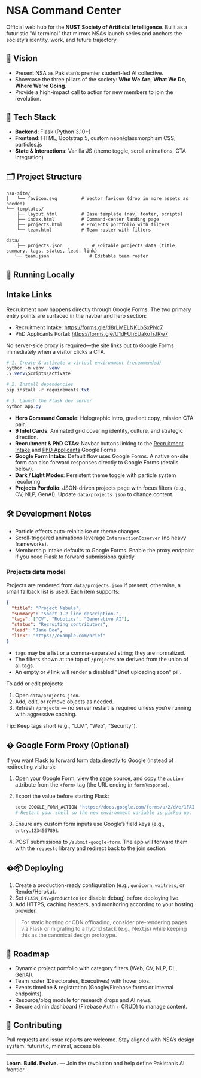 # NSA Command Center

Official web hub for the **NUST Society of Artificial Intelligence**. Built as a futuristic "AI terminal" that mirrors NSA’s launch series and anchors the society’s identity, work, and future trajectory.

## 🔭 Vision

- Present NSA as Pakistan’s premier student-led AI collective.
- Showcase the three pillars of the society: **Who We Are**, **What We Do**, **Where We're Going**.
- Provide a high-impact call to action for new members to join the revolution.

## 🧠 Tech Stack

- **Backend**: Flask (Python 3.10+)
- **Frontend**: HTML, Bootstrap 5, custom neon/glassmorphism CSS, particles.js
- **State & Interactions**: Vanilla JS (theme toggle, scroll animations, CTA integration)

## 🗂 Project Structure

```text
nsa-site/
│   └── favicon.svg         # Vector favicon (drop in more assets as needed)
└── templates/
    ├── layout.html         # Base template (nav, footer, scripts)
    ├── index.html          # Command-center landing page
    ├── projects.html       # Projects portfolio with filters
    └── team.html           # Team roster with filters

data/
    ├── projects.json           # Editable projects data (title, summary, tags, status, lead, link)
   └── team.json               # Editable team roster
```

## 🚀 Running Locally

## Intake Links

Recruitment now happens directly through Google Forms. The two primary entry points are surfaced in the navbar and hero section:

- Recruitment Intake: <https://forms.gle/d8rLMELNKLbSxPNc7>
- PhD Applicants Portal: <https://forms.gle/U1dFUhEUakoTrJRw7>

No server-side proxy is required—the site links out to Google Forms immediately when a visitor clicks a CTA.

```powershell
# 1. Create & activate a virtual environment (recommended)
python -m venv .venv
.\.venv\Scripts\activate

# 2. Install dependencies
pip install -r requirements.txt

# 3. Launch the Flask dev server
python app.py
```

- **Hero Command Console**: Holographic intro, gradient copy, mission CTA pair.
- **9 Intel Cards**: Animated grid covering identity, culture, and strategic direction.
- **Recruitment & PhD CTAs**: Navbar buttons linking to the [Recruitment Intake](https://forms.gle/d8rLMELNKLbSxPNc7) and [PhD Applicants](https://forms.gle/U1dFUhEUakoTrJRw7) Google Forms.
- **Google Form Intake**: Default flow uses Google Forms. A native on-site form can also forward responses directly to Google Forms (details below).
- **Dark / Light Modes**: Persistent theme toggle with particle system recoloring.
- **Projects Portfolio**: JSON-driven projects page with focus filters (e.g., CV, NLP, GenAI). Update `data/projects.json` to change content.

## 🛠 Development Notes

- Particle effects auto-reinitialise on theme changes.
- Scroll-triggered animations leverage `IntersectionObserver` (no heavy frameworks).
- Membership intake defaults to Google Forms. Enable the proxy endpoint if you need Flask to forward submissions quietly.

### Projects data model

Projects are rendered from `data/projects.json` if present; otherwise, a small fallback list is used. Each item supports:

```json
{
  "title": "Project Nebula",
  "summary": "Short 1–2 line description.",
  "tags": ["CV", "Robotics", "Generative AI"],
  "status": "Recruiting contributors",
  "lead": "Jane Doe",
  "link": "https://example.com/brief"
}
```

- `tags` may be a list or a comma-separated string; they are normalized.
- The filters shown at the top of `/projects` are derived from the union of all tags.
- An empty or `#` link will render a disabled "Brief uploading soon" pill.

To add or edit projects:

1. Open `data/projects.json`.
2. Add, edit, or remove objects as needed.
3. Refresh `/projects` — no server restart is required unless you’re running with aggressive caching.

Tip: Keep tags short (e.g., "LLM", "Web", "Security").

## � Google Form Proxy (Optional)

If you want Flask to forward form data directly to Google (instead of redirecting visitors):

1. Open your Google Form, view the page source, and copy the `action` attribute from the `<form>` tag (the URL ending in `formResponse`).
2. Export the value before starting Flask:

   ```powershell
   setx GOOGLE_FORM_ACTION "https://docs.google.com/forms/u/2/d/e/1FAIpQLSe-g3B4G6VBhCmB6Z6A_2ZMWH7MRCuq8n206H3DXdcvXHM7Qw/formResponse"
   # Restart your shell so the new environment variable is picked up.
   ```

3. Ensure any custom form inputs use Google’s field keys (e.g., `entry.123456789`).
4. POST submissions to `/submit-google-form`. The app will forward them with the `requests` library and redirect back to the join section.

## �📦 Deploying

1. Create a production-ready configuration (e.g., `gunicorn`, `waitress`, or Render/Heroku).
2. Set `FLASK_ENV=production` (or disable debug) before deploying live.
3. Add HTTPS, caching headers, and monitoring according to your hosting provider.

> For static hosting or CDN offloading, consider pre-rendering pages via Flask or migrating to a hybrid stack (e.g., Next.js) while keeping this as the canonical design prototype.

## 🧭 Roadmap

- Dynamic project portfolio with category filters (Web, CV, NLP, DL, GenAI).
- Team roster (Directorates, Executives) with hover bios.
- Events timeline & registration (Google/Firebase forms or internal endpoints).
- Resource/blog module for research drops and AI news.
- Secure admin dashboard (Firebase Auth + CRUD) to manage content.

## 🤝 Contributing

Pull requests and issue reports are welcome. Stay aligned with NSA’s design system: futuristic, minimal, accessible.

---

**Learn. Build. Evolve.** — Join the revolution and help define Pakistan’s AI frontier.
